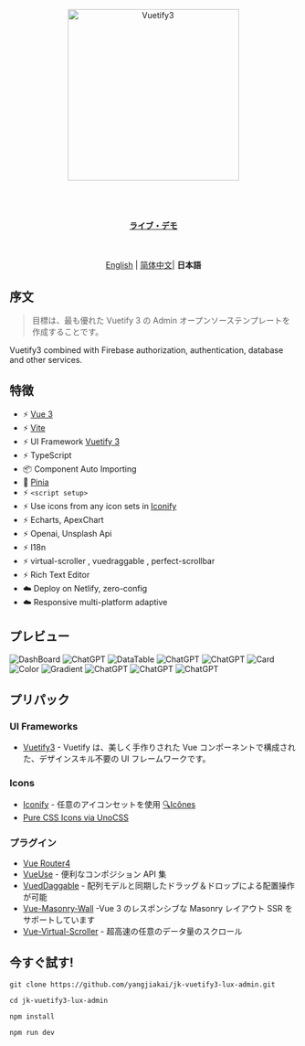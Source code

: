 <br><br>

<p align='center' >
  <img  src='/src/assets/logo_light.svg' alt='Vuetify3' width='300'/>
</p>
<br><br>

<h4 align='center'>
<a href="https://shirabako.com/">ライブ・デモ</a>
</h4>

<br>

<p align='center'>
<a href="https://github.com/yangjiakai/jk-vuetify3-lux-admin/blob/main/README.md">English</a> | <a href="https://github.com/yangjiakai/jk-vuetify3-lux-admin/blob/main/README.zh-CN.md">简体中文</a>| <b >日本語</b>
</p>

## 序文

> 目標は、最も優れた Vuetify 3 の Admin オープンソーステンプレートを作成することです。

Vuetify3 combined with Firebase authorization, authentication, database and other services.

## 特徴

- ⚡️ [Vue 3](https://github.com/vuejs/core)
- ⚡️ [Vite](https://github.com/vitejs/vite)
- ⚡️ UI Framework [Vuetify 3](https://next.vuetifyjs.com/en/)
- ⚡️ TypeScript
- 📦 Component Auto Importing
- 🍍 [Pinia](https://pinia.vuejs.org/)
- ⚡️ `<script setup>`
- ⚡️ Use icons from any icon sets in [Iconify](https://icon-sets.iconify.design/)
- ⚡️ Echarts, ApexChart
- ⚡️ Openai, Unsplash Api
- ⚡️ I18n
- ⚡️ virtual-scroller , vuedraggable , perfect-scrollbar
- ⚡️ Rich Text Editor
- ☁️ Deploy on Netlify, zero-config
- ☁️ Responsive multi-platform adaptive

## プレビュー

<img  src='/src/assets/previews/DashBoard.png'  alt='DashBoard' />
<img  src='/src/assets/previews/TaskBoard.png'  alt='ChatGPT' />
<img  src='/src/assets/previews/DataTable.png'  alt='DataTable' />
<img  src='/src/assets/previews/Todo.png'  alt='ChatGPT' />
<img  src='/src/assets/previews/ChatGPT.png'  alt='ChatGPT' />
<img  src='/src/assets/previews/Card.png'  alt='Card' />
<img  src='/src/assets/previews/Color.png'  alt='Color' />
<img  src='/src/assets/previews/Gradient.png'  alt='Gradient' />
<img  src='/src/assets/previews/Login.png'  alt='ChatGPT' />
<img  src='/src/assets/previews/Unsplash.png'  alt='ChatGPT' />
<img  src='/src/assets/previews/Unsplash2.png'  alt='ChatGPT' />

<br>

## プリパック

### UI Frameworks

- [Vuetify3](https://next.vuetifyjs.com/en/) - Vuetify は、美しく手作りされた Vue コンポーネントで構成された、デザインスキル不要の UI フレームワークです。

### Icons

- [Iconify](https://iconify.design) - 任意のアイコンセットを使用 [🔍Icônes](https://icones.netlify.app/)
- [Pure CSS Icons via UnoCSS](https://github.com/antfu/unocss/tree/main/packages/preset-icons)

### プラグイン

- [Vue Router4](https://router.vuejs.org/)
- [VueUse](https://github.com/antfu/vueuse) - 便利なコンポジション API 集
- [VuedDaggable](https://github.com/SortableJS/Vue.Draggable) - 配列モデルと同期したドラッグ＆ドロップによる配置操作が可能
- [Vue-Masonry-Wall](https://github.com/DerYeger/yeger/tree/main/packages/vue-masonry-wall) -Vue 3 のレスポンシブな Masonry レイアウト SSR をサポートしています
- [Vue-Virtual-Scroller](https://github.com/Akryum/vue-virtual-scroller) - 超高速の任意のデータ量のスクロール

## 今すぐ試す!

```
git clone https://github.com/yangjiakai/jk-vuetify3-lux-admin.git

cd jk-vuetify3-lux-admin

npm install

npm run dev
```

